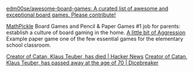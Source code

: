 
[edm00se/awesome-board-games: A curated list of awesome and exceptional board games. Please contribute!](https://github.com/edm00se/awesome-board-games)

[MathPickle](http://mathpickle.com/games/)
Board Games and Pencil & Paper Games
#1 job for parents: establish a culture of board gaming in the home.
[A little bit of Aggression](http://mathpickle.com/project/a-little-bit-of-aggression/)
Example paper game
one of the few essential games for the elementary school classroom.

[Creator of Catan, Klaus Teuber, has died | Hacker News](https://news.ycombinator.com/item?id=35443976)
[Creator of Catan, Klaus Teuber, has passed away at the age of 70 | Dicebreaker](https://www.dicebreaker.com/games/catan-1/news/catan-creator-passes-away)
